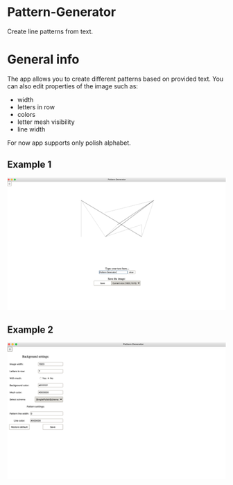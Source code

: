 # Pattern-Generator

Create line patterns from text.

# General info
The app allows you to create different patterns based on provided text. 
You can also edit properties of the image such as:
- width
- letters in row
- colors
- letter mesh visibility 
- line width

For now app supports only polish alphabet.

## Example 1
![](images/drawing_area.png)
## Example 2
![](images/settings.png)


